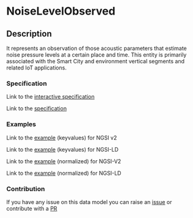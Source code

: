 # NoiseLevelObserved

## Description 

It represents an observation of those acoustic parameters that estimate noise pressure levels at a certain place and time.
This entity is primarily associated with the Smart City and environment vertical segments and related IoT applications.

### Specification

Link to the [interactive specification](https://swagger.lab.fiware.org/?url=https://smart-data-models.github.io/dataModel.Environment/NoiseLevelObserved/swagger.yaml)

Link to the [specification](https://smart-data-models.github.io/dataModel.Environment/NoiseLevelObserved/doc/spec.md)
### Examples

Link to the [example](https://smart-data-models.github.io/dataModel.Environment/NoiseLevelObserved/examples/example.json) (keyvalues) for NGSI v2

Link to the [example](https://smart-data-models.github.io/dataModel.Environment/NoiseLevelObserved/examples/example.jsonld) (keyvalues) for NGSI-LD

Link to the [example](https://smart-data-models.github.io/dataModel.Environment/NoiseLevelObserved/examples/example-normalized.json) (normalized) for NGSI-V2

Link to the [example](https://smart-data-models.github.io/dataModel.Environment/NoiseLevelObserved/examples/example-normalized.jsonld) (normalized) for NGSI-LD
### Contribution

 If you have any issue on this data model you can raise an [issue](https://github.com/smart-data-models/dataModel.Environment/issues)  or contribute with a [PR](https://github.com/smart-data-models/dataModel.Environment/pulls)
